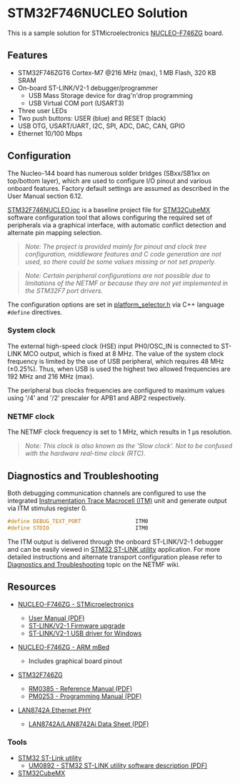 # STM32F746NUCLEO Solution

This is a sample solution for STMicroelectronics [NUCLEO-F746ZG](http://www.st.com/content/st_com/en/products/evaluation-tools/product-evaluation-tools/mcu-eval-tools/stm32-mcu-eval-tools/stm32-mcu-nucleo/nucleo-f746zg.html)
board.

## Features

* STM32F746ZGT6 Cortex-M7 @216 MHz (max), 1 MB Flash, 320 KB SRAM
* On-board ST-LINK/V2-1 debugger/programmer
  * USB Mass Storage device for drag'n'drop programming
  * USB Virtual COM port (USART3)
* Three user LEDs
* Two push buttons: USER (blue) and RESET (black)
* USB OTG, USART/UART, I2C, SPI, ADC, DAC, CAN, GPIO
* Ethernet 10/100 Mbps

## Configuration

The Nucleo-144 board has numerous solder bridges (SBxx/SB1xx on top/bottom layer),
which are used to configure I/O pinout and various onboard features. Factory default
settings are assumed as described in the User Manual section 6.12.

[STM32F746NUCLEO.ioc](STM32F746NUCLEO.ioc) is a baseline project file for [STM32CubeMX](http://www.st.com/content/st_com/en/products/development-tools/software-development-tools/stm32-software-development-tools/stm32-configurators-and-code-generators/stm32cubemx.html)
software configuration tool that allows configuring the required set of peripherals
via a graphical interface, with automatic conflict detection and alternate pin mapping
selection.

> _Note: The project is provided mainly for pinout and clock tree configuration,
> middleware features and C code generation are not used, so there could be some
> values missing or not set properly._

> _Note: Certain peripheral configurations are not possible due to limitations
> of the NETMF or because they are not yet implemented in the STM32F7 port drivers._

The configuration options are set in [platform_selector.h](platform_selector.h)
via C++ language `#define` directives.

### System clock

The external high-speed clock (HSE) input PH0/OSC_IN is connected to ST-LINK MCO
output, which is fixed at 8 MHz. The value of the system clock frequency is limited
by the use of USB peripheral, which requires 48 MHz (±0.25%). Thus, when USB is
used the highest two allowed frequencies are 192 MHz and 216 MHz (max).

The peripheral bus clocks frequencies are configured to maximum values using
'/4' and '/2' prescaler for APB1 and ABP2 respectively.

### NETMF clock

The NETMF clock frequency is set to 1 MHz, which results in 1 µs resolution.

> _Note: This clock is also known as the 'Slow clock'. Not to be confused with
> the hardware real-time clock (RTC)._

## Diagnostics and Troubleshooting

Both debugging communication channels are configured to use the integrated
[Instrumentation Trace Macrocell (ITM)](http://infocenter.arm.com/help/topic/com.arm.doc.ddi0489d/BIICGJAF.html)
unit and generate output via ITM stimulus register 0.
```C++
#define DEBUG_TEXT_PORT                 ITM0
#define STDIO                           ITM0
```
The ITM output is delivered through the onboard ST-LINK/V2-1 debugger and can be
easily viewed in [STM32 ST-LINK utility](http://www.st.com/content/st_com/en/products/embedded-software/development-tool-software/stsw-link004.html)
application. For more detailed instructions and alternate transport configuration
please refer to [Diagnostics and Troubleshooting](https://github.com/NETMF/netmf-interpreter/wiki/Diagnostics-and-Troubleshooting)
topic on the NETMF wiki.

## Resources

* [NUCLEO-F746ZG - STMicroelectronics](http://www.st.com/content/st_com/en/products/evaluation-tools/product-evaluation-tools/mcu-eval-tools/stm32-mcu-eval-tools/stm32-mcu-nucleo/nucleo-f746zg.html)
  * [User Manual (PDF)](http://www.st.com/resource/en/user_manual/dm00244518.pdf)
  * [ST-LINK/V2-1 Firmware upgrade](http://www.st.com/content/st_com/en/products/embedded-software/development-tool-software/stsw-link007.html)
  * [ST-LINK/V2-1 USB driver for Windows](http://www.st.com/content/st_com/en/products/embedded-software/development-tool-software/stsw-link009.html)
* [NUCLEO-F746ZG - ARM mBed](https://developer.mbed.org/platforms/ST-Nucleo-F746ZG/)
  * Includes graphical board pinout


* [STM32F746ZG](http://www.st.com/content/st_com/en/products/microcontrollers/stm32-32-bit-arm-cortex-mcus/stm32f7-series/stm32f7x6/stm32f746zg.html?s_searchtype=partnumber)
  * [RM0385 - Reference Manual (PDF)](http://www.st.com/resource/en/reference_manual/dm00124865.pdf)
  * [PM0253 - Programming Manual (PDF)](http://www.st.com/resource/en/programming_manual/dm00237416.pdf)


* [LAN8742A Ethernet PHY](http://www.microchip.com/wwwproducts/en/LAN8742A)
  * [LAN8742A/LAN8742Ai Data Sheet (PDF)](http://ww1.microchip.com/downloads/en/DeviceDoc/DS_LAN8742_00001989A.pdf)

### Tools

* [STM32 ST-Link utility](http://www.st.com/content/st_com/en/products/embedded-software/development-tool-software/stsw-link004.html)
  * [UM0892 - STM32 ST-LINK utility software description (PDF)](http://www.st.com/resource/en/user_manual/cd00262073.pdf)
* [STM32CubeMX](http://www.st.com/content/st_com/en/products/development-tools/software-development-tools/stm32-software-development-tools/stm32-configurators-and-code-generators/stm32cubemx.html)
